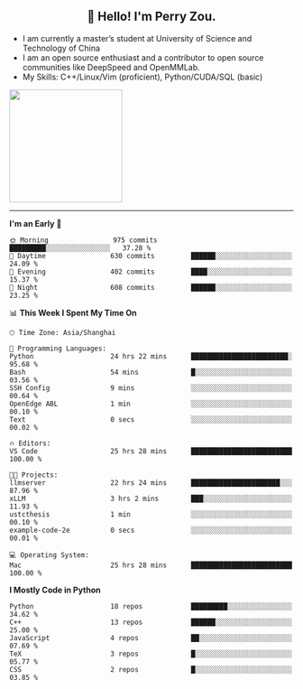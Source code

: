<h2 align="center">👋 Hello! I'm Perry Zou.</h2>

- I am currently a master’s student at University of Science and Technology of China
- I am an open source enthusiast and a contributor to open source communities like DeepSpeed and OpenMMLab.
- My Skills: C++/Linux/Vim (proficient), Python/CUDA/SQL (basic)

<img height=200 align="center" src="https://github-readme-stats.vercel.app/api?username=zonepg" />

-------

<!--START_SECTION:waka-->
**I'm an Early 🐤** 

```text
🌞 Morning                975 commits         █████████░░░░░░░░░░░░░░░░   37.28 % 
🌆 Daytime                630 commits         ██████░░░░░░░░░░░░░░░░░░░   24.09 % 
🌃 Evening                402 commits         ████░░░░░░░░░░░░░░░░░░░░░   15.37 % 
🌙 Night                  608 commits         ██████░░░░░░░░░░░░░░░░░░░   23.25 % 
```


📊 **This Week I Spent My Time On** 

```text
🕑︎ Time Zone: Asia/Shanghai

💬 Programming Languages: 
Python                   24 hrs 22 mins      ████████████████████████░   95.68 % 
Bash                     54 mins             █░░░░░░░░░░░░░░░░░░░░░░░░   03.56 % 
SSH Config               9 mins              ░░░░░░░░░░░░░░░░░░░░░░░░░   00.64 % 
OpenEdge ABL             1 min               ░░░░░░░░░░░░░░░░░░░░░░░░░   00.10 % 
Text                     0 secs              ░░░░░░░░░░░░░░░░░░░░░░░░░   00.02 % 

🔥 Editors: 
VS Code                  25 hrs 28 mins      █████████████████████████   100.00 % 

🐱‍💻 Projects: 
llmserver                22 hrs 24 mins      ██████████████████████░░░   87.96 % 
xLLM                     3 hrs 2 mins        ███░░░░░░░░░░░░░░░░░░░░░░   11.93 % 
ustcthesis               1 min               ░░░░░░░░░░░░░░░░░░░░░░░░░   00.10 % 
example-code-2e          0 secs              ░░░░░░░░░░░░░░░░░░░░░░░░░   00.01 % 

💻 Operating System: 
Mac                      25 hrs 28 mins      █████████████████████████   100.00 % 
```

**I Mostly Code in Python** 

```text
Python                   18 repos            █████████░░░░░░░░░░░░░░░░   34.62 % 
C++                      13 repos            ██████░░░░░░░░░░░░░░░░░░░   25.00 % 
JavaScript               4 repos             ██░░░░░░░░░░░░░░░░░░░░░░░   07.69 % 
TeX                      3 repos             █░░░░░░░░░░░░░░░░░░░░░░░░   05.77 % 
CSS                      2 repos             █░░░░░░░░░░░░░░░░░░░░░░░░   03.85 % 
```




<!--END_SECTION:waka-->
